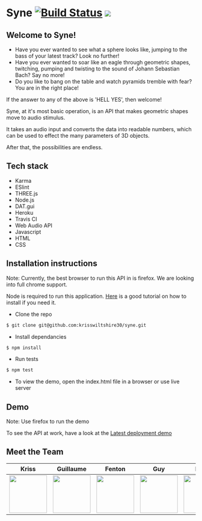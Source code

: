 # Syne [![Build Status](https://travis-ci.com/krisswiltshire30/syne.svg?branch=master)](https://travis-ci.com/krisswiltshire30/syne) <a href="https://codeclimate.com/github/krisswiltshire30/syne/maintainability"><img src="https://api.codeclimate.com/v1/badges/06a0b423c5246455d8b7/maintainability" /></a>

## Welcome to Syne!
- Have you ever wanted to see what a sphere looks like, jumping to the bass of your latest track? Look no further!
- Have you ever wanted to soar like an eagle through geometric shapes, twitching, pumping and twisting to the sound of Johann Sebastian Bach? Say no more!
- Do you like to bang on the table and watch pyramids tremble with fear? You are in the right place!

If the answer to any of the above is 'HELL YES',  then welcome!

Syne, at it's most basic operation, is an API that makes geometric shapes move to audio stimulus. 

It takes an audio input and converts the data into readable numbers, which can be used to effect the many parameters of 3D objects.

After that, the possibilities are endless.
## Tech stack
- Karma
- ESlint
- THREE.js
- Node.js
- DAT.gui
- Heroku
- Travis CI
- Web Audio API
- Javascript
- HTML
- CSS

## Installation instructions
Note: Currently, the best browser to run this API in is firefox. We are looking into full chrome support.

Node is required to run this application.
[Here](https://treehouse.github.io/installation-guides/mac/node-mac.html) is a good tutorial on how to install if you need it.
- Clone the repo
```bash
$ git clone git@github.com:krisswiltshire30/syne.git
```
- Install dependancies
 ```bash
 $ npm install
 ```
 - Run tests
  ```bash
 $ npm test
 ```
 - To view the demo, open the index.html file in a browser or use live server

## Demo

Note: Use firefox to run the demo

To see the API at work, have a look at the [Latest deployment demo](https://syne.herokuapp.com)

## Meet the Team
| Kriss |  Guillaume | Fenton | Guy | Rhys |
| :-----: | :-------:  | :------:  | :------:  | :------:  
|<a href='https://github.com/krisswiltshire30'><img src='https://github.com/krisswiltshire30.png' width='100'></a>|<a href='https://github.com/clepsyd'><img src='https://github.com/Clepsyd.png' width='100'></a>|<a href='https://github.com/Fentonhaslam'><img src='https://github.com/Fentonhaslam.png' width='100'></a>|<a href='https://github.com/GuyCalloway'><img src='https://github.com/GuyCalloway.png' width='100'></a>|<a href='https://github.com/maughan'><img src='https://github.com/maughan.png' width='100'></a>

